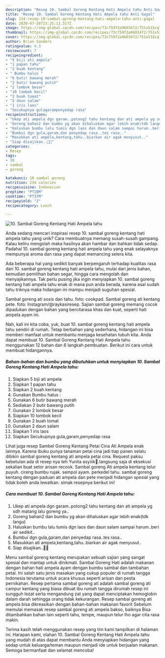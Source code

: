 ```yaml
---
description: "Resep 10. Sambal Goreng Kentang Hati Ampela tahu Anti Gagal"
title: "Resep 10. Sambal Goreng Kentang Hati Ampela tahu Anti Gagal"
slug: 124-resep-10-sambal-goreng-kentang-hati-ampela-tahu-anti-gagal
date: 2020-07-26T23:25:13.517Z
image: https://img-global.cpcdn.com/recipes/73c759f2a9603472/751x532cq70/10-sambal-goreng-kentang-hati-ampela-tahu-foto-resep-utama.jpg
thumbnail: https://img-global.cpcdn.com/recipes/73c759f2a9603472/751x532cq70/10-sambal-goreng-kentang-hati-ampela-tahu-foto-resep-utama.jpg
cover: https://img-global.cpcdn.com/recipes/73c759f2a9603472/751x532cq70/10-sambal-goreng-kentang-hati-ampela-tahu-foto-resep-utama.jpg
author: Brian Sanders
ratingvalue: 4.3
reviewcount: 7
recipeingredient:
- "5 biji ati ampela"
- "1 papan tahu"
- "2 buah kentang"
- " Bumbu halus "
- "6 butir bawang merah"
- "2 butir bawang putih"
- "2 lombok besar"
- "10 lombok kecil"
- "2 buah tomat"
- "2 daun salam"
- "1 iris laos"
- "Secukupnya gulagarampenyedap rasa"
recipeinstructions:
- "Ukep ati ampela dgn garam..potong2 tahu kentang dan ati ampela yg sdh matang lalu goreng ya.."
- "Goreng bahan2 dan bumbu yg akan dihaluskan agar lebih enak(tdk langu)"
- "Haluskan bumbu lalu tumis dgn laos dan daun salam sampai harum..beri air sedikit.."
- "Bumbui dgn gula,garam,dan penyedap rasa..tes rasa.."
- "Masukkan ati ampela,kentang,tahu..biarkan air agak menyusut.."
- "Siap disajikan..🥰🤩"
categories:
- Resep
tags:
- 10
- sambal
- goreng

katakunci: 10 sambal goreng 
nutrition: 234 calories
recipecuisine: Indonesian
preptime: "PT10M"
cooktime: "PT37M"
recipeyield: "2"
recipecategory: Lunch

---
```



![10. Sambal Goreng Kentang Hati Ampela tahu](https://img-global.cpcdn.com/recipes/73c759f2a9603472/751x532cq70/10-sambal-goreng-kentang-hati-ampela-tahu-foto-resep-utama.jpg)

Anda sedang mencari inspirasi resep 10. sambal goreng kentang hati ampela tahu yang unik? Cara membuatnya memang susah-susah gampang. Kalau keliru mengolah maka hasilnya akan hambar dan bahkan tidak sedap. Padahal 10. sambal goreng kentang hati ampela tahu yang enak selayaknya mempunyai aroma dan rasa yang dapat memancing selera kita.

Ada beberapa hal yang sedikit banyak berpengaruh terhadap kualitas rasa dari 10. sambal goreng kentang hati ampela tahu, mulai dari jenis bahan, kemudian pemilihan bahan segar, hingga cara mengolah dan menyajikannya. Tak perlu pusing jika ingin menyiapkan 10. sambal goreng kentang hati ampela tahu enak di mana pun anda berada, karena asal sudah tahu triknya maka hidangan ini mampu menjadi suguhan spesial.

Sambal goreng ati sosis dan tahu. foto: cookpad. Sambal goreng ati kentang pete. foto: Instagram/@raykasiresep. Sajian sambal goreng memang cocok dipadukan dengan bahan yang bercitarasa khas dan kuat, seperti hati ampela ayam ini.


Nah, kali ini kita coba, yuk, buat 10. sambal goreng kentang hati ampela tahu sendiri di rumah. Tetap berbahan yang sederhana, hidangan ini bisa memberi manfaat untuk membantu menjaga kesehatan tubuh kita. Anda dapat membuat 10. Sambal Goreng Kentang Hati Ampela tahu menggunakan 12 bahan dan 6 langkah pembuatan. Berikut ini cara untuk membuat hidangannya.

<!--inarticleads1-->

##### Bahan-bahan dan bumbu yang dibutuhkan untuk menyiapkan 10. Sambal Goreng Kentang Hati Ampela tahu:

1. Siapkan 5 biji ati ampela
1. Siapkan 1 papan tahu
1. Siapkan 2 buah kentang
1. Gunakan  Bumbu halus :
1. Gunakan 6 butir bawang merah
1. Sediakan 2 butir bawang putih
1. Gunakan 2 lombok besar
1. Siapkan 10 lombok kecil
1. Gunakan 2 buah tomat
1. Gunakan 2 daun salam
1. Siapkan 1 iris laos
1. Siapkan Secukupnya gula,garam,penyedap rasa


Lihat juga resep Sambel Goreng Kentang Petai Cina Ati Ampela enak lainnya. Karena ibuku punya tanaman petai cina jadi tiap panen selalu dibikin sambal goreng kentang ati ampela petai cina. Request paksu kebetulan ada di resep nya teh Yunita asyiiik👏.langsung saja di eksekusi sekalian buat setor arisan recook. Sambal goreng Ati ampela kentang telur puyuh. cireng bumbu rujak. sempol ayam. perkedel tahu. sambal goreng kentang dengan paduan ati ampela dan pete menjadi hidangan spesial yang tidak boleh anda lewatkan. simak resepnya berikut ini! 

<!--inarticleads2-->

##### Cara membuat 10. Sambal Goreng Kentang Hati Ampela tahu:

1. Ukep ati ampela dgn garam..potong2 tahu kentang dan ati ampela yg sdh matang lalu goreng ya..
1. Goreng bahan2 dan bumbu yg akan dihaluskan agar lebih enak(tdk langu)
1. Haluskan bumbu lalu tumis dgn laos dan daun salam sampai harum..beri air sedikit..
1. Bumbui dgn gula,garam,dan penyedap rasa..tes rasa..
1. Masukkan ati ampela,kentang,tahu..biarkan air agak menyusut..
1. Siap disajikan..🥰🤩


Menu sambal goreng kentang merupakan sebuah sajian yang sangat spesial dan mantap untuk dinikmati. Sambal Goreng Hati adalah makanan dengan bahan hati ampela ayam dengan bumbu sambal dan tambahan petai. Ini salah satu jenis masakan yang cukup populer di rumah tangga Indonesia terutama untuk acara khusus seperti arisan dan pesta pernikahan. Resep pertama sambal goreng ati adalah sambal goreng ati campur kentang yang biasa dibuat ibu rumah tangga dirumah resep ini sungguh lezat serta mengandung zat yang dapat menciptakan hemoglobin dalam darah sehingga orang tidak kekurangan. Resep sambal goreng ati ampela bisa dikreasikan dengan bahan-bahan makanan favorit Sebelum memulai memasak resep sambal goreng ati ampela bakso, baiknya Bisa ditambahkan bahan lain seperti tahu, tempe, maupun telur lho agar cita rasa makin. 

Terima kasih telah menggunakan resep yang tim kami tampilkan di halaman ini. Harapan kami, olahan 10. Sambal Goreng Kentang Hati Ampela tahu yang mudah di atas dapat membantu Anda menyiapkan hidangan yang sedap untuk keluarga/teman maupun menjadi ide untuk berjualan makanan. Semoga bermanfaat dan selamat mencoba!
